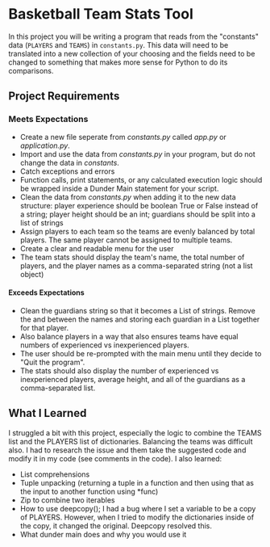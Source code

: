 # Basketball Team Stats Tool

In this project you will be writing a program that reads from the "constants" data (`PLAYERS` and `TEAMS`) in `constants.py`. This data will need to be translated into a new collection of your choosing and the fields need to be changed to something that makes more sense for Python to do its comparisons.

## Project Requirements

### Meets Expectations

- Create a new file seperate from _constants.py_ called _app.py_ or _application.py_.
- Import and use the data from _constants.py_ in your program, but do not change the data in _constants_.
- Catch exceptions and errors
- Function calls, print statements, or any calculated execution logic should be wrapped inside a Dunder Main statement for your script.
- Clean the data from _constants.py_ when adding it to the new data structure: player experience should be boolean True or False instead of a string; player height should be an int; guardians should be split into a list of strings
- Assign players to each team so the teams are evenly balanced by total players. The same player cannot be assigned to multiple teams.
- Create a clear and readable menu for the user
- The team stats should display the team's name, the total number of players, and the player names as a comma-separated string (not a list object)

#### Exceeds Expectations

- Clean the guardians string so that it becomes a List of strings. Remove the and between the names and storing each guardian in a List together for that player.
- Also balance players in a way that also ensures teams have equal numbers of experienced vs inexperienced players.
- The user should be re-prompted with the main menu until they decide to "Quit the program".
- The stats should also display the number of experienced vs inexperienced players, average height, and all of the guardians as a comma-separated list.

## What I Learned

I struggled a bit with this project, especially the logic to combine the TEAMS list and the PLAYERS list of dictionaries. Balancing the teams was difficult also. I had to research the issue and them take the suggested code and modify it in my code (see comments in the code). I also learned:

- List comprehensions
- Tuple unpacking (returning a tuple in a function and then using that as the input to another function using *func)
- Zip to combine two iterables
- How to use deepcopy(); I had a bug where I set a variable to be a copy of PLAYERS. However, when I tried to modify the dictionaries inside of the copy, it changed the original. Deepcopy resolved this.
- What dunder main does and why you would use it
